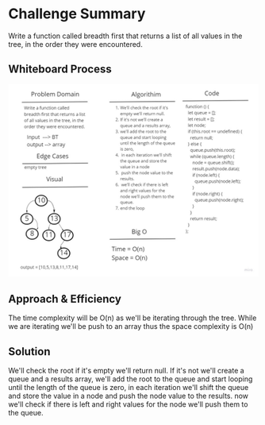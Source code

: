 # Challenge Summary

Write a function called breadth first that returns a list of all values in the tree, in the order they were encountered.

## Whiteboard Process

![Breadth First](./assets/breadth-first.jpg)

## Approach & Efficiency

The time complexity will be O(n) as we'll be iterating through the tree. While we are iterating we'll be push to an array thus the space complexity is O(n)

## Solution

We'll check the root if it's empty we'll return null. If it's not we'll create a queue and a results array, we'll add the root to the queue and start looping until the length of the queue is zero, in each iteration we'll shift the queue and store the value in a node and push the node value to the results. now we'll check if there is left and right values for the node we'll push them to the queue.
